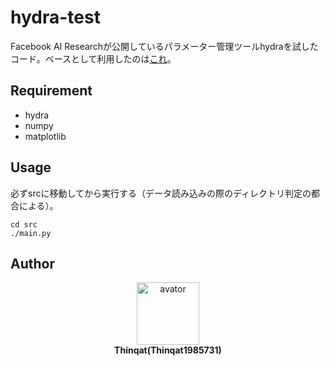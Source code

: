# hydra-test

Facebook AI Researchが公開しているパラメーター管理ツールhydraを試したコード。ベースとして利用したのは[これ](https://github.com/rasbt/python-machine-learning-book-3rd-edition/tree/master/ch12)。

## Requirement

- hydra
- numpy
- matplotlib

## Usage

必ずsrcに移動してから実行する（データ読み込みの際のディレクトリ判定の都合による）。

```shell
cd src
./main.py
```

## Author

<div align="center">
<img src="https://avatars.githubusercontent.com/u/113882060?v=4" width="100" height="100" alt="avator"><br>
<strong>Thinqat(Thinqat1985731)</strong>
</div>

